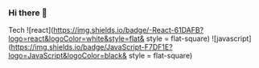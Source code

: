 ### Hi there 👋

Tech
![react](https://img.shields.io/badge/-React-61DAFB?logo=react&logoColor=white&style=flat& style = flat-square) ![javascript](https://img.shields.io/badge/JavaScript-F7DF1E?logo=JavaScript&logoColor=black& style = flat-square)

<!--
**cue28/cue28** is a ✨ _special_ ✨ repository because its `README.md` (this file) appears on your GitHub profile.

Here are some ideas to get you started:

- 🔭 I’m currently working on ...
- 🌱 I’m currently learning ...
- 👯 I’m looking to collaborate on ...
- 🤔 I’m looking for help with ...
- 💬 Ask me about ...
- 📫 How to reach me: ...
- 😄 Pronouns: ...
- ⚡ Fun fact: ...
-->
